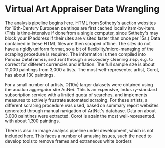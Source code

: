 # Virtual Art Appraiser Data Wrangling

The analysis pipeline begins here. HTML from Sotheby's auction websites for 19th-Century European paintings are first cached locally item-by-item. (This is time-intensive if done from a single computer, since Sotheby's may block your IP address if their sites are visited faster than once per 15s.) Data contained in these HTML files are then scraped offline. The sites do not have a rigidly uniform format, so a bit of flexibility/micro-managing of the scraping procedure is required. The information is then compiled into Pandas DataFrames, and sent through a secondary cleaning step, e.g. to correct for different currencies and inflation. The full sample size is about 11,000 paintings from 3,000 artists. The most well-represented artist, Corot, has about 130 paintings.

For a small number of artists, O(10x) larger datasets were obtained using the auction aggregator site ArtNet. This is an expensive, industry-standard subscription service with a limited quota of searches, and implements measures to actively frustrate automated scraping. For these artists, a different scraping procedure was used, based on summary report websites generated through manual navigation of ArtNet's database. Data on about 3,000 paintings were extracted. Corot is again the most well-represented, with about 1,300 paintings.

There is also an image analysis pipeline under development, which is not included here. This faces a number of amusing issues, such the need to develop tools to remove frames and extraneous white borders.
